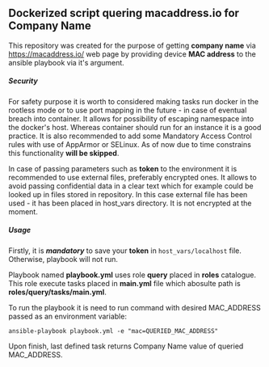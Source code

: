## Dockerized script quering macaddress.io for Company Name

This repository was created for the purpose of getting **company name** via https://macaddress.io/ web page by providing device **MAC address** to the ansible playbook via it's argument.

##### Security

For safety purpose it is worth to considered  making tasks run docker in the rootless mode or to use port mapping in the future - in case of eventual breach into container. It allows for possibility of escaping namespace into the docker's host. Whereas container should run for an instance it is a good practice.
It is also recommended to add some Mandatory Access Control rules with use of AppArmor or SELinux.
As of now due to time constrains this functionality **will be skipped**.

In case of passing parameters such as **token** to the environment it is recommended to use external files, preferably encrypted ones.
It allows to avoid passing confidential data in a clear text which for example could be looked up in files stored in repository.
In this case external file has been used - it has been placed in host_vars directory. It is not encrypted at the moment.

##### Usage

Firstly, it is ***mandatory*** to save your **token** in `host_vars/localhost` file. Otherwise, playbook will not run.

Playbook named **playbook.yml** uses role **query** placed in **roles** catalogue. This role execute tasks placed in **main.yml** file which abosulte path is **roles/query/tasks/main.yml**.

To run the playbook it is need to run command with desired MAC_ADDRESS passed as an environment variable:

`ansible-playbook playbook.yml -e "mac=QUERIED_MAC_ADDRESS"`

Upon finish, last defined task returns Company Name value of queried MAC_ADDRESS.
